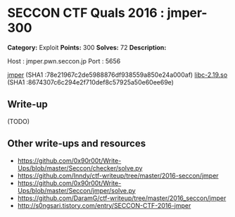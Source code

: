 # SECCON CTF Quals 2016 : jmper-300

**Category:** Exploit
**Points:** 300
**Solves:** 72
**Description:**

Host : jmper.pwn.seccon.jp
Port : 5656

[jmper](jmper) (SHA1 :78e21967c2de5988876df938559a850e24a000af)
[libc-2.19.so](jmper) (SHA1 :8674307c6c294e2f710def8c57925a50e60ee69e)

## Write-up

(TODO)

## Other write-ups and resources

* https://github.com/0x90r00t/Write-Ups/blob/master/Seccon/checker/solve.py
* https://github.com/Inndy/ctf-writeup/tree/master/2016-seccon/jmper
* https://github.com/0x90r00t/Write-Ups/blob/master/Seccon/jmper/solve.py
* https://github.com/DaramG/ctf-writeup/tree/master/2016_seccon/jmper
* http://s0ngsari.tistory.com/entry/SECCON-CTF-2016-jmper
